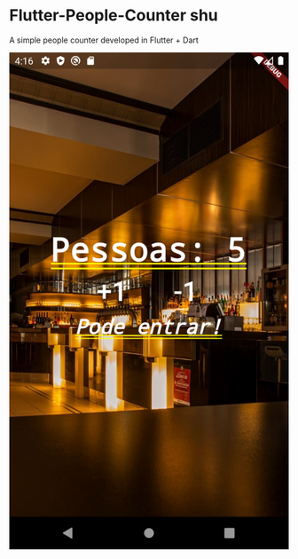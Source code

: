 # Flutter-People-Counter shu
 A simple people counter developed in Flutter + Dart
 
 ![example](https://raw.githubusercontent.com/nilerbarcelos/Flutter-People-Counter/master/Screenshot_1587582977.png)

